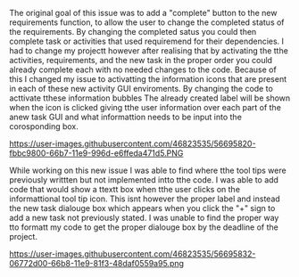 The original goal of this issue was to add a "complete" button to the new requirements function, to allow the user to change the completed
status of the requirements. By changing the completed satus you could then complete task or activities that used requiremend for their
dependencies. I had to change my projectt however after realising that by activating the tthe activities, requirements, and the new task in the
proper order you could already complete each with no needed changes to the code. Because of this I changed my issue to activatting the 
information icons that are present in each of these new activity GUI enviroments. By changing the code to acttivate tthese information bubbles
The already created label will be shown when the icon is clicked giving tthe user information over each part of the anew task GUI and 
what informattion needs to be input into the corosponding box. 

https://user-images.githubusercontent.com/46823535/56695820-fbbc9800-66b7-11e9-996d-e6ffeda471d5.PNG

While working on this new issue I was able to find where tthe tool tips were previously writtten but not implemented intto tthe code. I was able
to add code that would show a ttextt box when tthe user clicks on the informattional tool tip icon. This isnt however the proper label and instead the 
new task dialouge box which appears when you click the "+" sign to add a new task not previously stated. I was unable to find the proper way tto formatt
my code to get the proper dialouge box by the deadline of the project. 

https://user-images.githubusercontent.com/46823535/56695832-06772d00-66b8-11e9-81f3-48daf0559a95.png
